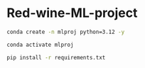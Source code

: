 # Red-wine-ML-project

```bash
conda create -n mlproj python=3.12 -y
```

```bash
conda activate mlproj
```

```bash
pip install -r requirements.txt 
```

